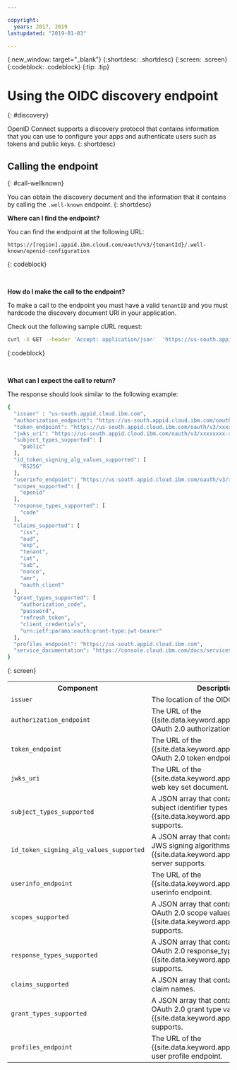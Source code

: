 ```yaml
---

copyright:
  years: 2017, 2019
lastupdated: "2019-01-03"

---
```


{:new_window: target="_blank"}
{:shortdesc: .shortdesc}
{:screen: .screen}
{:codeblock: .codeblock}
{:tip: .tip}


# Using the OIDC discovery endpoint
{: #discovery}

OpenID Connect supports a discovery protocol that contains information that you can use to configure your apps and authenticate users such as tokens and public keys.
{: shortdesc}


## Calling the endpoint
{: #call-wellknown}

You can obtain the discovery document and the information that it contains by calling the `.well-known` endpoint.
{: shortdesc}


**Where can I find the endpoint?**

You can find the endpoint at the following URL:

  ```
  https://[region].appid.ibm.cloud.com/oauth/v3/{tenantId}/.well-known/openid-configuration
  ```
  {: codeblock}

</br>

**How do I make the call to the endpoint?**

To make a call to the endpoint you must have a valid `tenantID` and you must hardcode the discovery document URI in your application.

Check out the following sample cURL request:

  ```bash
  curl -X GET --header 'Accept: application/json'  'https://us-south.appid.cloud.ibm.com/oauth/v3/xxxxxxxx-xxxx-xxxx-xxxx-xxxxxxxxxxxx/.well-known/openid-configuration'
  ```
  {:codeblock}

</br>

**What can I expect the call to return?**

The response should look similar to the following example:

  ```bash
  {
    "issuer" : "us-south.appid.cloud.ibm.com",
    "authorization_endpoint": "https://us-south.appid.cloud.ibm.com/oauth/v3/xxxxxxxx-xxxx-xxxx-xxxx-xxxxxxxxxxxx/authorization",
    "token_endpoint": "https://us-south.appid.cloud.ibm.com/oauth/v3/xxxxxxxx-xxxx-xxxx-xxxx-xxxxxxxxxxxx/token",
    "jwks_uri": "https://us-south.appid.cloud.ibm.com/oauth/v3/xxxxxxxx-xxxx-xxxx-xxxx-xxxxxxxxxxxx/publickeys",
    "subject_types_supported": [
      "public"
    ],
    "id_token_signing_alg_values_supported": [
      "RS256"
    ],
    "userinfo_endpoint": "https://us-south.appid.cloud.ibm.com/oauth/v3/xxxxxxxx-xxxx-xxxx-xxxx-xxxxxxxxxxxx/userinfo",
    "scopes_supported": [
      "openid"
    ],
    "response_types_supported": [
      "code"
    ],
    "claims_supported": [
      "iss",
      "aud",
      "exp",
      "tenant",
      "iat",
      "sub",
      "nonce",
      "amr",
      "oauth_client"
    ],
    "grant_types_supported": [
      "authorization_code",
      "password",
      "refresh_token",
      "client_credentials",
      "urn:ietf:params:oauth:grant-type:jwt-bearer"
    ],
    "profiles_endpoint": "https://us-south.appid.cloud.ibm.com",
    "service_documentation": "https://console.cloud.ibm.com/docs/services/appid/index.html"
  }
  ```
  {: screen}

  <table>
    <tr>
      <th> Component </th>
      <th> Description </th>
    </tr>
    <tr>
    <td><code>issuer</code></td>
    <td>The location of the OIDC provider.</td>
    </tr>
    <tr>
      <td><code>authorization_endpoint</code></td>
      <td>The URL of the {{site.data.keyword.appid_short_notm}} OAuth 2.0 authorization endpoint.</td>
    </tr>
    <tr>
      <td><code>token_endpoint</code></td>
      <td>The URL of the {{site.data.keyword.appid_short_notm}} OAuth 2.0 token endpoint.</td>
    </tr>
    <tr>
      <td><code>jwks_uri</code></td>
      <td>The URL of the {{site.data.keyword.appid_short_notm}} web key set document.</td>
    </tr>
    <tr>
      <td><code>subject_types_supported</code></td>
      <td>A JSON array that contains a list of the subject identifier types that {{site.data.keyword.appid_short_notm}} supports.</td>
    </tr>
    <tr>
      <td><code>id_token_signing_alg_values_supported</code></td>
      <td>A JSON array that contains a list of the JWS signing algorithms that the {{site.data.keyword.appid_short_notm}} server supports.</td>
    </tr>
    <tr>
      <td><code>userinfo_endpoint</code></td>
      <td>The URL of the {{site.data.keyword.appid_short_notm}} userinfo endpoint.</td>
    </tr>
    <tr>
      <td><code>scopes_supported</code></td>
      <td>A JSON array that contains a list of the OAuth 2.0 scope values that {{site.data.keyword.appid_short_notm}} supports.</td>
    </tr>
    <tr>
      <td><code>response_types_supported</code></td>
      <td>A JSON array that contains a list of the OAuth 2.0 response_type values that {{site.data.keyword.appid_short_notm}} supports.</td>
    </tr>
    <tr>
      <td><code>claims_supported</code></td>
      <td>A JSON array that contains a list of the claim names.</td>
    </tr>
    <tr>
      <td><code>grant_types_supported</code></td>
      <td>A JSON array that contains a list of the OAuth 2.0 grant type values that {{site.data.keyword.appid_short_notm}} supports.</td>
    </tr>
    <tr>
      <td><code>profiles_endpoint</code></td>
      <td>The URL of the {{site.data.keyword.appid_short_notm}} user profile endpoint.</td>
    </tr>
  </table>

</br>
</br>


